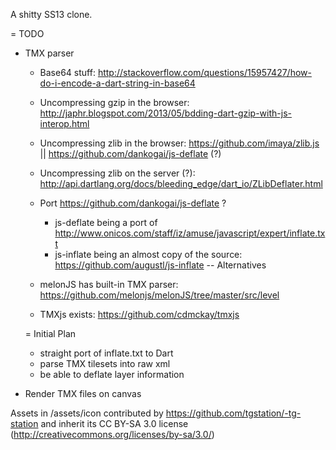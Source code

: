 A shitty SS13 clone.

= TODO

* TMX parser
	* Base64 stuff: http://stackoverflow.com/questions/15957427/how-do-i-encode-a-dart-string-in-base64
	* Uncompressing gzip in the browser: http://japhr.blogspot.com/2013/05/bdding-dart-gzip-with-js-interop.html
	* Uncompressing zlib in the browser: https://github.com/imaya/zlib.js || https://github.com/dankogai/js-deflate (?)
	* Uncompressing zlib on the server (?): http://api.dartlang.org/docs/bleeding_edge/dart_io/ZLibDeflater.html
	
	* Port https://github.com/dankogai/js-deflate ?
		* js-deflate being a port of http://www.onicos.com/staff/iz/amuse/javascript/expert/inflate.txt
		* js-inflate being an almost copy of the source: https://github.com/augustl/js-inflate
	-- Alternatives
	* melonJS has built-in TMX parser: https://github.com/melonjs/melonJS/tree/master/src/level
	* TMXjs exists: https://github.com/cdmckay/tmxjs
	
	= Initial Plan
	* straight port of inflate.txt to Dart
	* parse TMX tilesets into raw xml
	* be able to deflate layer information	
* Render TMX files on canvas


Assets in /assets/icon contributed by https://github.com/tgstation/-tg-station and inherit its CC BY-SA 3.0 license (http://creativecommons.org/licenses/by-sa/3.0/)